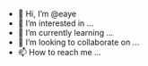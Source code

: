 - 👋 Hi, I’m @eaye
- 👀 I’m interested in ...
- 🌱 I’m currently learning ...
- 💞️ I’m looking to collaborate on ...
- 📫 How to reach me ...

<!---
eaye/eaye is a ✨ special ✨ repository because its `README.md` (this file) appears on your GitHub profile.
You can click the Preview link to take a look at your changes.
--->
